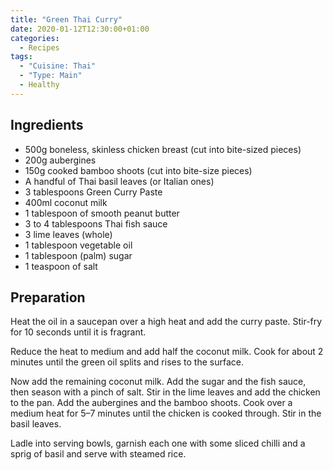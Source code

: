 ```yaml
---
title: "Green Thai Curry"
date: 2020-01-12T12:30:00+01:00
categories:
  - Recipes
tags:
  - "Cuisine: Thai"
  - "Type: Main"
  - Healthy
---
```


## Ingredients

* 500g boneless, skinless chicken breast (cut into bite-sized pieces)
* 200g aubergines
* 150g cooked bamboo shoots (cut into bite-size pieces)
* A handful of Thai basil leaves (or Italian ones)
* 3 tablespoons Green Curry Paste
* 400ml coconut milk
* 1 tablespoon of smooth peanut butter
* 3 to 4 tablespoons Thai fish sauce
* 3 lime leaves (whole)
* 1 tablespoon vegetable oil
* 1 tablespoon (palm) sugar
* 1 teaspoon of salt

## Preparation

Heat the oil in a saucepan over a high heat and add the curry paste. Stir-fry for 10 seconds until it is fragrant.

Reduce the heat to medium and add half the coconut milk. Cook for about 2 minutes until the green oil splits and rises to the surface.

Now add the remaining coconut milk. Add the sugar and the fish sauce, then season with a pinch of salt. Stir in the lime leaves and add the chicken to the pan. Add the aubergines and the bamboo shoots. Cook over a medium heat for 5–7 minutes until the chicken is cooked through. Stir in the basil leaves.

Ladle into serving bowls, garnish each one with some sliced chilli and a sprig of basil and serve with steamed rice.
